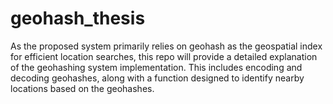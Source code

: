 # geohash_thesis
As the proposed system primarily relies on geohash as the geospatial index for efficient location searches, this repo will provide a detailed explanation of the geohashing system implementation. This includes encoding and decoding geohashes, along with a function designed to identify nearby locations based on the geohashes.
